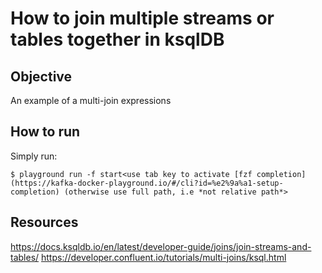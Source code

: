 # How to join multiple streams or tables together in ksqlDB

## Objective

An example of a multi-join expressions

## How to run

Simply run:

```
$ playground run -f start<use tab key to activate [fzf completion](https://kafka-docker-playground.io/#/cli?id=%e2%9a%a1-setup-completion) (otherwise use full path, i.e *not relative path*>
```

## Resources
https://docs.ksqldb.io/en/latest/developer-guide/joins/join-streams-and-tables/
https://developer.confluent.io/tutorials/multi-joins/ksql.html
